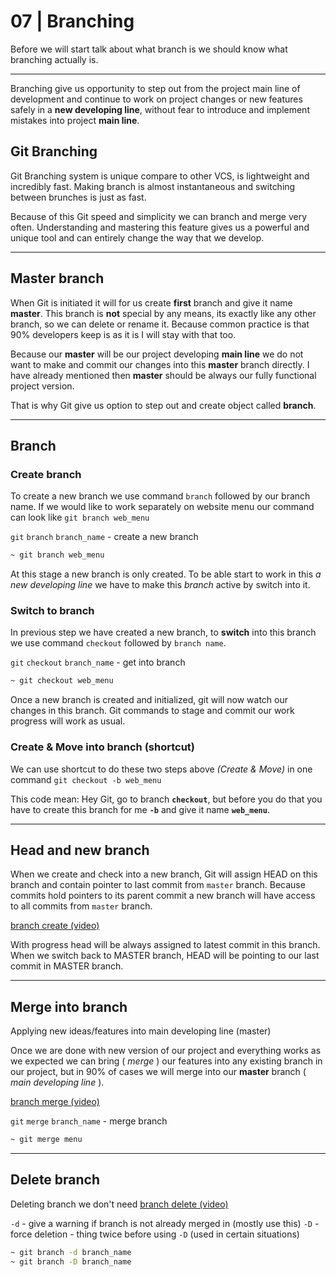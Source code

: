 # 07 | Branching

Before we will start talk about what branch is we should know what branching actually is.

---

Branching give us opportunity to step out from the project main line of development and continue to work on project changes or new features safely in a **new developing line**, without fear to introduce and implement mistakes into project **main line**.

## Git Branching

Git Branching system is unique compare to other VCS, is lightweight and incredibly fast. Making branch is almost instantaneous and switching between brunches is just as fast.

Because of this Git speed and simplicity we can branch and merge very often. Understanding and mastering this feature gives us a powerful and unique tool and can entirely change the way that we develop.

---

## Master branch

When Git is initiated it will for us create **first** branch and give it name **master**. This branch is **not** special by any means, its exactly like any other branch, so we can delete or rename it. Because common practice is that 90% developers keep is as it is I will stay with that too.

Because our **master** will be our project developing **main line** we do not want to make and commit our changes into this **master** branch directly. I have already mentioned then **master** should be always our fully functional project version.

That is why Git give us option to step out and create object called **branch**.

---

## Branch

### Create branch

To create a new branch we use command `branch` followed by our branch name. If we would like to work separately on website menu our command can look like `git branch web_menu`

`git` `branch` `branch_name` - create a new branch

```bash
~ git branch web_menu
```

At this stage a new branch is only created. To be able start to work in this _a new developing line_ we have to make this _branch_ active by switch into it.

### Switch to branch

In previous step we have created a new branch, to **switch** into this branch we use command `checkout` followed by `branch name`.

`git` `checkout` `branch_name` - get into branch

```bash
~ git checkout web_menu
```

Once a new branch is created and initialized, git will now watch our changes in this branch. Git commands to stage and commit our work progress will work as usual.

### Create & Move into branch (shortcut)

We can use shortcut to do these two steps above _(Create & Move)_ in one command
`git checkout -b web_menu`

This code mean: Hey Git, go to branch **`checkout`**, but before you do that you have to create this branch for me **`-b`** and give it name **`web_menu`**.

---

## Head and new branch

When we create and check into a new branch, Git will assign HEAD on this branch and contain pointer to last commit from `master` branch. Because commits hold pointers to its parent commit a new branch will have access to all commits from `master` branch.

[branch create (video)](https://www.dropbox.com/s/5jwt44zxj01cgm7/branch_create.m4v?raw=1)

With progress head will be always assigned to latest commit in this branch. When we switch back to MASTER branch, HEAD will be pointing to our last commit in MASTER branch.

---

## Merge into branch

Applying new ideas/features into main developing line (master)

Once we are done with new version of our project and everything works as we expected we can bring ( _merge_ ) our features into any existing branch in our project, but in 90% of cases we will merge into our **master** branch ( _main developing line_ ).

[branch merge (video)](https://www.dropbox.com/s/vlzx22zqv2tllku/branch_merge.m4v?raw=1)

`git` `merge` `branch_name` - merge branch

```bash
~ git merge menu
```

---

## Delete branch

Deleting branch we don't need
[branch delete (video)](https://www.dropbox.com/s/0dwa6cze80c0a5v/branch_delete.m4v?raw=1)

`-d` - give a warning if branch is not already merged in (mostly use this)
`-D` - force deletion - thing twice before using `-D` (used in certain situations)

```bash
~ git branch -d branch_name
~ git branch -D branch_name
```
